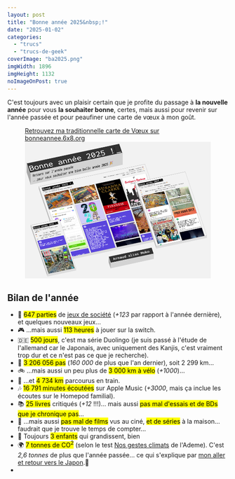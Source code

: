 ```yaml
---
layout: post
title: "Bonne année 2025&nbsp;!"
date: "2025-01-02"
categories: 
  - "trucs"
  - "trucs-de-geek"
coverImage: "ba2025.png"
imgWidth: 1896
imgHeight: 1132
noImageOnPost: true
---
```


C'est toujours avec un plaisir certain que je profite du passage à **la nouvelle année** pour vous **la souhaiter bonne**, certes, mais aussi pour revenir sur l'année passée et pour peaufiner une carte de vœux à mon goût.

<figure class="center">
  <figcaption>
    <a href="https://bonneannee.6x8.org">Retrouvez ma traditionnelle carte de Vœux sur bonneannee.6x8.org</a>
  </figcaption>
  <a href="https://bonneannee.6x8.org"><img src="/images/2025/01/ba2025.png" alt="visuel de ma carte de Vœux" width="512" height="312"></a>
</figure>

## Bilan de l'année

- <span role="img" aria-hidden=true>🎲</span> <mark>647&nbsp;parties</mark> de <a href="/2025/01/bilan-ludique-2024/">jeux de société</a> (<em>+123</em> par rapport à l'année dernière), et quelques nouveaux jeux…
- <span role="img" aria-hidden=true>🎮</span> …mais aussi <mark>113&nbsp;heures</mark> à jouer sur la switch.
- <span role="img" aria-hidden=true>🇩🇪</span> <mark>500&nbsp;jours</mark>, c'est ma série Duolingo (je suis passé à l'étude de l'allemand car le Japonais, avec uniquement des Kanjis, c'est vraiment trop dur et ce n'est pas ce que je recherche).
- <span role="img" aria-hidden=true>🚶</span> <mark>3&nbsp;206&nbsp;056&nbsp;pas</mark> (<em>160&nbsp;000</em> de plus que l'an dernier), soit 2&nbsp;299&nbsp;<abbr>km</abbr>…
- <span role="img" aria-hidden=true>🚲</span> …mais aussi un peu plus de <mark>3&nbsp;000&nbsp;<abbr>km</abbr> à vélo</mark> (<em>+1000</em>)…
- <span role="img" aria-hidden=true>🚄</span> …et <mark>4&nbsp;734&nbsp;<abbr>km</abbr></mark> parcourus en train.
- <span role="img" aria-hidden=true>🎶</span> <mark>16&nbsp;791&nbsp;minutes écoutées</mark> sur <span lang="en">Apple Music</span> (<em>+3000</em>, mais ça inclue les écoutes sur le <span lang="en">Homepod</span> familial).
- <span role="img" aria-hidden=true>📚</span> <mark>25&nbsp;livres</mark> critiqués (<em>+12</em>&nbsp;!!!)... mais aussi <mark>pas mal d'essais et de <abbr>BDs</abbr> que je chronique pas</mark>…
- <span role="img" aria-hidden=true>🎦</span> …mais aussi <mark>pas mal de films</mark> vus au ciné, <mark>et de séries</mark> à la maison… faudrait que je trouve le temps de compter…
- <span role="img" aria-hidden=true>🧒</span> Toujours <mark>3&nbsp;enfants</mark> qui grandissent, bien
- <span role="img" aria-hidden=true>🌍</span> <mark>7 tonnes de <abbr>CO<sup>2</sup></abbr></mark> (selon le test <a href="https://nosgestesclimat.fr/simulateur/bilan">Nos gestes climats</a> de l'Ademe). C'est <em>2,6&nbsp;tonnes</em> de plus que l'année passée… ce qui s'explique par <a href="/2024/05/japan-trip/">mon aller et retour vers le Japon</a>.🚄
- 
